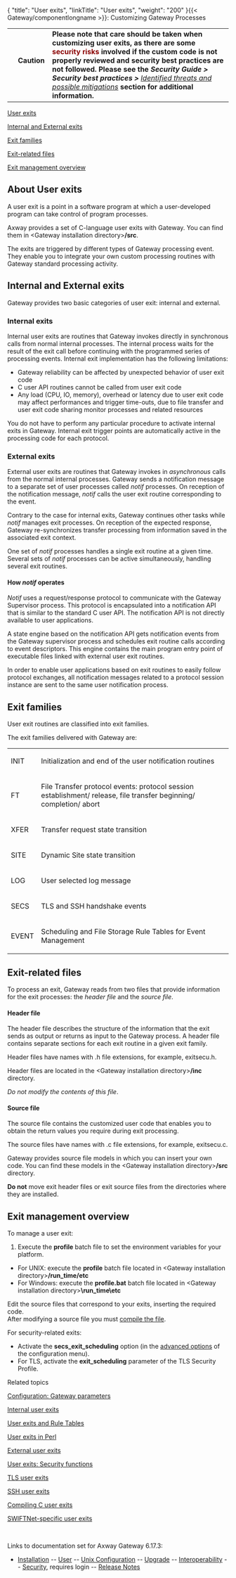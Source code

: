 {
    "title": "User exits",
    "linkTitle": "User exits",
    "weight": "200"
}{{< Gateway/componentlongname  >}}: Customizing Gateway Processes

<table>
   <tbody>
      <tr>
         <td>         </td>
         <td><span><strong>Caution  </strong></span>         </td>
         <td><strong>Please note that care should be taken when</strong> <strong><span class="mc-variable gateway_variables.in_Snippet_UserExitsCaution_ variable">customizing user exits</span>, as there are some</strong> <span style="color: #8b0000;font-weight: bold;">security risks</span> <strong>involved if the custom code is not properly reviewed and security best practices are not followed. Please see the</strong> <em><strong>Security Guide &gt; Security best practices &gt; </strong><a href="/bundle/Gateway_6173_SecurityGuide_allOS_en_HTML5/page/Content/SecurityGuide/Security_best_practices.htm#identified_threats_and_possible_mitigations">Identified threats and possible mitigations</a></em> <strong>section for additional information.<br />
</strong>         </td>
      </tr>
   </tbody>
</table>

[User exits](#intro)

[Internal and External exits](#Internal_and_external_exits)

[Exit families](#Exit_families)

[Exit-related files](#Exit_related_files)

[Exit management overview](#Exit_management_overview)

<span id="intro"></span>

## About User exits

A user exit is a point in a software program at which a user-developed program can take control of program processes.

Axway provides a set of C-language user exits with Gateway. You can find them in <span class="code">&lt;Gateway installation directory></span><span class="code" style="font-weight: bold;">/src</span>.

The exits are triggered by different types of Gateway processing event. They enable you to integrate your own custom processing routines with Gateway standard processing activity.

<span id="Internal_and_external_exits"></span>

## Internal and External exits

Gateway provides two basic categories of user exit: internal and external.

### Internal exits

Internal user exits are routines that Gateway invokes directly in synchronous calls from normal internal processes. The internal process waits for the result of the exit call before continuing with the programmed series of processing events. Internal exit implementation has the following limitations:

-   Gateway reliability can be affected by unexpected behavior of user exit code
-   C user API routines cannot be called from user exit code
-   Any load (CPU, IO, memory), overhead or latency due to user exit code may affect performances and trigger time-outs, due to file transfer and user exit code sharing monitor processes and related resources

You do not have to perform any particular procedure to activate internal exits in Gateway. Internal exit trigger points are automatically active in the processing code for each protocol.

### External exits

External user exits are routines that Gateway invokes in <span style="font-style: italic;">asynchronous</span> calls from the normal internal processes. Gateway sends a notification message to a separate set of user processes called <span style="font-style: italic;">notif</span> processes. On reception of the notification message, <span style="font-style: italic;">notif</span> calls the user exit routine corresponding to the event.

Contrary to the case for internal exits, Gateway continues other tasks while <span style="font-style: italic;">notif</span> manages exit processes. On reception of the expected response, Gateway re-synchronizes transfer processing from information saved in the associated exit context.

One set of <span style="font-style: italic;">notif</span> processes handles a single exit routine at a given time. Several sets of <span style="font-style: italic;">notif</span> processes can be active simultaneously, handling several exit routines.

#### How <span style="font-style: italic;">notif</span> operates

<span style="font-style: italic;">Notif</span> uses a request/response protocol to communicate with the Gateway Supervisor process. This protocol is encapsulated into a notification API that is similar to the standard C user API. The notification API is not directly available to user applications.

A state engine based on the notification API gets notification events from the Gateway supervisor process and schedules exit routine calls according to event descriptors. This engine contains the main program entry point of executable files linked with external user exit routines.

In order to enable user applications based on exit routines to easily follow protocol exchanges, all notification messages related to a protocol session instance are sent to the same user notification process.

<span id="Exit_families"></span>

## Exit families

User exit routines are classified into exit families.

The exit families delivered with Gateway are:

<table>
         
         
         
   
   <tbody>
      <tr>
         <td><p>INIT</p>         </td>
         <td><p>Initialization and end of the user notification routines</p>         </td>
      </tr>
      <tr>
         <td><p>FT</p>         </td>
         <td><p>File Transfer protocol events: protocol session establishment/ release, file transfer beginning/ completion/ abort</p>         </td>
      </tr>
      <tr>
         <td><p>XFER</p>         </td>
         <td><p>Transfer request state transition</p>         </td>
      </tr>
      <tr>
         <td><p>SITE</p>         </td>
         <td><p>Dynamic Site state transition</p>         </td>
      </tr>
      <tr>
         <td><p>LOG</p>         </td>
         <td><p>User selected log message</p>         </td>
      </tr>
      <tr>
         <td><p>SECS</p>         </td>
         <td><p>TLS and SSH handshake events</p>         </td>
      </tr>
      <tr>
         <td><p>EVENT</p>         </td>
         <td><p>Scheduling and File Storage Rule Tables for Event Management</p>         </td>
      </tr>
   </tbody>
</table>

<span id="Exit_related_files"></span>

## Exit-related files

To process an exit, Gateway reads from two files that provide information for the exit processes: the *header file* and the *source file*.

#### Header file

The header file describes the structure of the information that the exit sends as output or returns as input to the Gateway process. A header file contains separate sections for each exit routine in a given exit family.

Header files have names with <span class="code">.h</span> file extensions, for example, <span class="code">exitsecu.h</span>.

Header files are located in the <span class="code">&lt;Gateway installation directory></span><span class="code" style="font-weight: bold;">/inc</span> directory.

<span style="font-style: italic;">Do not modify the contents of this file</span>.

<span id="Source_files"></span>

#### Source file

The source file contains the customized user code that enables you to obtain the return values you require during exit processing.

The source files have names with <span class="code">.c</span> file extensions, for example, <span class="code">exitsecu.c</span>.

Gateway provides source file models in which you can insert your own code. You can find these models in the <span class="code">&lt;Gateway installation directory></span><span class="code" style="font-weight: bold;">/src</span> directory.

<span style="font-weight: bold;">Do not</span> move exit header files or exit source files from the directories where they are installed.

<span id="Exit_management_overview"></span>

## Exit management overview

To manage a user exit:

1.  Execute the <span class="code" style="font-weight: bold;">profile</span> batch file to set the environment variables for your platform.

-   For UNIX: execute the <span class="code" style="font-weight: bold;">profile</span> batch file located in <span class="code">&lt;Gateway installation directory></span><span class="code" style="font-weight: bold;">/run\_time/etc</span>
-   For Windows: execute the <span class="code" style="font-weight: bold;">profile.bat</span> batch file located in <span class="code">&lt;Gateway installation directory></span><span class="code" style="font-weight: bold;">\\run\_time\\etc</span>

Edit the source files that correspond to your exits, inserting the required code.  
After modifying a source file you must [compile the file](user_exits_c).

For security-related exits:

-   Activate the <span class="code" style="font-weight: bold;">secs\_exit\_scheduling</span> option (in the [advanced options](../../configuration_start_here/config_gateway_paras#Advanced_parameters) of the configuration menu).
-   For TLS, activate the <span class="code" style="font-weight: bold;">exit\_scheduling</span> parameter of the TLS Security Profile.

Related topics

[Configuration: Gateway parameters](../../configuration_start_here/config_gateway_paras)

[Internal user exits](user_exits_internal)

[User exits and Rule Tables](user_exits_internal/user_exits_rule_tables)

[User exits in Perl](user_exits_internal/user_exits_perl)

[External user exits](user_exits_external)

[User exits: Security functions](user_exits_external/user_exits_security_functions)

[TLS user exits](user_exits_external/user_exits_tls)

[SSH user exits](user_exits_external/user_exits_ssh)

[Compiling C user exits](user_exits_c)

[SWIFTNet-specific user exits](../../connectors_about/swiftnet_about/swiftnet_sig_list/swiftnet_user_exits)

 

Links to documentation set for Axway Gateway <span class="mc-variable axway_variables.Release_Number variable">6.17.3</span>:

-   [Installation](/bundle/Gateway_6173_InstallationGuide_allOS_en_HTML5/page/Content/start_page.htm) -- [User](/bundle/Gateway_6173_UsersGuide_allOS_en_HTML5/page/Content/start_page.htm) -- [Unix Configuration](/bundle/Gateway_6173_ConfigurationGuide_UNIX_en_HTML5/page/Content/start_page.htm) -- [Upgrade](/bundle/Gateway_6173_UpgradeGuide_allOS_en_HTML5/page/Content/start_page.htm) -- [Interoperability](/bundle/Gateway_6173_InteroperabilityGuide_allOS_en_HTML5/page/Content/start_page.htm) -- [Security](/bundle/Gateway_6173_SecurityGuide_allOS_en_HTML5/page/Content/start_page.htm), requires login -- [Release Notes](/bundle/Gateway_6173_ReleaseNotes_allOS_en_HTML5/page/Content/Gateway_ReleaseNotes_allOS_en.htm)
